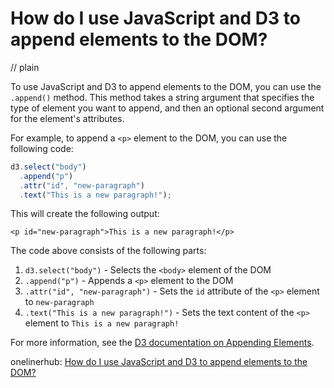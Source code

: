 # How do I use JavaScript and D3 to append elements to the DOM?
// plain

To use JavaScript and D3 to append elements to the DOM, you can use the `.append()` method. This method takes a string argument that specifies the type of element you want to append, and then an optional second argument for the element's attributes.

For example, to append a `<p>` element to the DOM, you can use the following code:

```javascript
d3.select("body")
  .append("p")
  .attr("id", "new-paragraph")
  .text("This is a new paragraph!");
```

This will create the following output:

```
<p id="new-paragraph">This is a new paragraph!</p>
```

The code above consists of the following parts:

1. `d3.select("body")` - Selects the `<body>` element of the DOM
2. `.append("p")` - Appends a `<p>` element to the DOM
3. `.attr("id", "new-paragraph")` - Sets the `id` attribute of the `<p>` element to `new-paragraph`
4. `.text("This is a new paragraph!")` - Sets the text content of the `<p>` element to `This is a new paragraph!`

For more information, see the [D3 documentation on Appending Elements](https://github.com/d3/d3-selection#selection_append).

onelinerhub: [How do I use JavaScript and D3 to append elements to the DOM?](https://onelinerhub.com/javascript-d3/how-do-i-use-javascript-and-d--to-append-elements-to-the-dom)